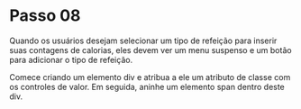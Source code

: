 # Passo 08

Quando os usuários desejam selecionar um tipo de refeição para inserir suas contagens de calorias, eles devem ver um menu suspenso e um botão para adicionar o tipo de refeição.

Comece criando um elemento div e atribua a ele um atributo de classe com os controles de valor. Em seguida, aninhe um elemento span dentro deste div.